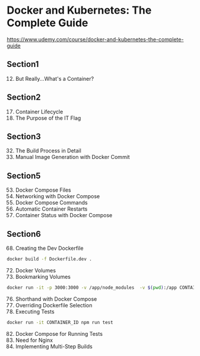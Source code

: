 # Docker and Kubernetes: The Complete Guide

https://www.udemy.com/course/docker-and-kubernetes-the-complete-guide

## Section1
12. But Really...What's a Container?

## Section2
17. Container Lifecycle
24. The Purpose of the IT Flag

## Section3
32. The Build Process in Detail
36. Manual Image Generation with Docker Commit

## Section5
53. Docker Compose Files
54. Networking with Docker Compose
55. Docker Compose Commands
58. Automatic Container Restarts
59. Container Status with Docker Compose

## Section6
68. Creating the Dev Dockerfile
```bash
docker build -f Dockerfile.dev .
```
72. Docker Volumes
74. Bookmarking Volumes
```bash
docker run -it -p 3000:3000 -v /app/node_modules  -v $(pwd):/app CONTAINER_ID
```
76. Shorthand with Docker Compose
77. Overriding Dockerfile Selection
80. Executing Tests
```bash
docker run -it CONTAINER_ID npm run test    
```
82. Docker Compose for Running Tests
85. Need for Nginx
87. Implementing Multi-Step Builds

